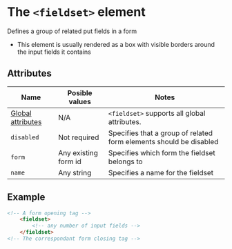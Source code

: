 # The `<fieldset>` element
Defines a group of related put fields in a form

- This element is usually rendered as a box with visible borders around the input fields it contains

## Attributes
| Name | Posible values | Notes |
|-|-|-|
| [Global attributes](../first-steps/global-attributes.md) | N/A | `<fieldset>` supports all global attributes. |
| `disabled` | Not required | Specifies that a group of related form elements should be disabled |
| `form` | Any existing form id | Specifies which form the fieldset belongs to |
| `name` | Any string | Specifies a name for the fieldset |

## Example
```html
<!-- A form opening tag -->
    <fieldset>
        <!-- any number of input fields -->
    </fieldset>
<!-- The correspondant form closing tag -->
```